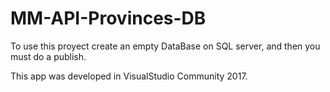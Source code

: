 # MM-API-Provinces-DB
To use this proyect create an empty DataBase on SQL server, and then you must do a publish.

This app was developed in VisualStudio Community 2017.
